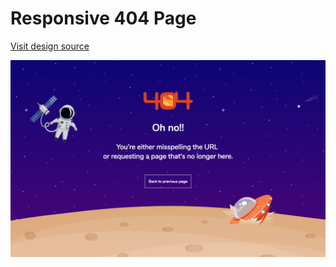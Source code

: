 # Responsive 404 Page

[Visit design source](https://www.sketchappsources.com/free-source/3468-error-page-illustration-sketch-freebie-resource.html)

<div align="center">
   <img src="/img/screenshot.png" width="800" />
</div
